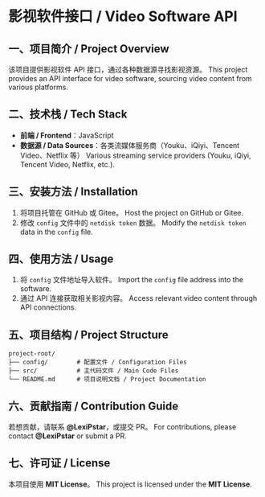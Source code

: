 # 影视软件接口 / Video Software API

## 一、项目简介 / Project Overview

该项目提供影视软件 API 接口，通过各种数据源寻找影视资源。
This project provides an API interface for video software, sourcing video content from various platforms.

## 二、技术栈 / Tech Stack

- **前端 / Frontend**：JavaScript
- **数据源 / Data Sources**：各类流媒体服务商（Youku、iQiyi、Tencent Video、Netflix 等）
  Various streaming service providers (Youku, iQiyi, Tencent Video, Netflix, etc.).

## 三、安装方法 / Installation

1. 将项目托管在 GitHub 或 Gitee。
   Host the project on GitHub or Gitee.
2. 修改 `config` 文件中的 `netdisk token` 数据。
   Modify the `netdisk token` data in the `config` file.

## 四、使用方法 / Usage

1. 将 `config` 文件地址导入软件。
   Import the `config` file address into the software.
2. 通过 API 连接获取相关影视内容。
   Access relevant video content through API connections.

## 五、项目结构 / Project Structure

```
project-root/
├── config/        # 配置文件 / Configuration Files
├── src/           # 主代码文件 / Main Code Files
└── README.md      # 项目说明文档 / Project Documentation
```

## 六、贡献指南 / Contribution Guide

若想贡献，请联系 **@LexiPstar**，或提交 PR。
For contributions, please contact **@LexiPstar** or submit a PR.

## 七、许可证 / License

本项目使用 **MIT License**。
This project is licensed under the **MIT License**.

